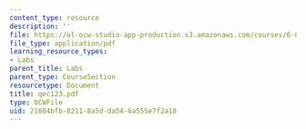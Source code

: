```yaml
---
content_type: resource
description: ''
file: https://ol-ocw-studio-app-production.s3.amazonaws.com/courses/6-071j-introduction-to-electronics-signals-and-measurement-spring-2006/21804bfb82118a5dda546a555e7f2a10_qec123.pdf
file_type: application/pdf
learning_resource_types:
- Labs
parent_title: Labs
parent_type: CourseSection
resourcetype: Document
title: qec123.pdf
type: OCWFile
uid: 21804bfb-8211-8a5d-da54-6a555e7f2a10
---
```

